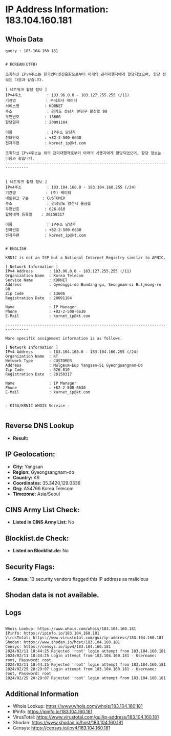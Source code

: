 # IP Address Information: 183.104.160.181

## Whois Data
```
query : 183.104.160.181


# KOREAN(UTF8)

조회하신 IPv4주소는 한국인터넷진흥원으로부터 아래의 관리대행자에게 할당되었으며, 할당 정보는 다음과 같습니다.

[ 네트워크 할당 정보 ]
IPv4주소           : 183.96.0.0 - 183.127.255.255 (/11)
기관명             : 주식회사 케이티
서비스명           : KORNET
주소               : 경기도 성남시 분당구 불정로 90
우편번호           : 13606
할당일자           : 20091104

이름               : IP주소 담당자
전화번호           : +82-2-500-6630
전자우편           : kornet_ip@kt.com

조회하신 IPv4주소는 위의 관리대행자로부터 아래의 사용자에게 할당되었으며, 할당 정보는 다음과 같습니다.
--------------------------------------------------------------------------------


[ 네트워크 할당 정보 ]
IPv4주소           : 183.104.160.0 - 183.104.160.255 (/24)
기관명             : (주) 케이티
네트워크 구분      : CUSTOMER
주소               : 경상남도 양산시 물금읍
우편번호           : 626-810
할당내역 등록일    : 20150317

이름               : IP주소 담당자
전화번호           : +82-2-500-6630
전자우편           : kornet_ip@kt.com


# ENGLISH

KRNIC is not an ISP but a National Internet Registry similar to APNIC.

[ Network Information ]
IPv4 Address       : 183.96.0.0 - 183.127.255.255 (/11)
Organization Name  : Korea Telecom
Service Name       : KORNET
Address            : Gyeonggi-do Bundang-gu, Seongnam-si Buljeong-ro 90
Zip Code           : 13606
Registration Date  : 20091104

Name               : IP Manager
Phone              : +82-2-500-6630
E-Mail             : kornet_ip@kt.com

--------------------------------------------------------------------------------

More specific assignment information is as follows.

[ Network Information ]
IPv4 Address       : 183.104.160.0 - 183.104.160.255 (/24)
Organization Name  : KT
Network Type       : CUSTOMER
Address            : Mulgeum-Eup Yangsan-Si Gyeongsangnam-Do
Zip Code           : 626-810
Registration Date  : 20150317

Name               : IP Manager
Phone              : +82-2-500-6630
E-Mail             : kornet_ip@kt.com


- KISA/KRNIC WHOIS Service -


```
## Reverse DNS Lookup
- **Result:** 

## IP Geolocation:
- **City:** Yangsan
- **Region:** Gyeongsangnam-do
- **Country:** KR
- **Coordinates:** 35.3420,129.0336
- **Org:** AS4766 Korea Telecom
- **Timezone:** Asia/Seoul

## CINS Army List Check:
- **Listed in CINS Army List:** 
No

## Blocklist.de Check:
- **Listed on Blocklist.de:** 
No

## Security Flags:
- **Status:** 13 security vendors flagged this IP address as malicious

## Shodan data is not available.

## Logs
```

Whois Lookup: https://www.whois.com/whois/183.104.160.181
IPinfo: https://ipinfo.io/183.104.160.181
VirusTotal: https://www.virustotal.com/gui/ip-address/183.104.160.181
Shodan: https://www.shodan.io/host/183.104.160.181
Censys: https://censys.io/ipv4/183.104.160.181
2024/02/11 18:44:25 Rejected 'root' login attempt from 183.104.160.181
2024/02/11 18:44:25 Login attempt from 183.104.160.181 - Username: root, Password: root
2024/02/11 18:44:25 Rejected 'root' login attempt from 183.104.160.181
2024/02/25 20:29:07 Login attempt from 183.104.160.181 - Username: root, Password: root
2024/02/25 20:29:07 Rejected 'root' login attempt from 183.104.160.181

```
## Additional Information
- Whois Lookup: https://www.whois.com/whois/183.104.160.181
- IPinfo: https://ipinfo.io/183.104.160.181
- VirusTotal: https://www.virustotal.com/gui/ip-address/183.104.160.181
- Shodan: https://www.shodan.io/host/183.104.160.181
- Censys: https://censys.io/ipv4/183.104.160.181

